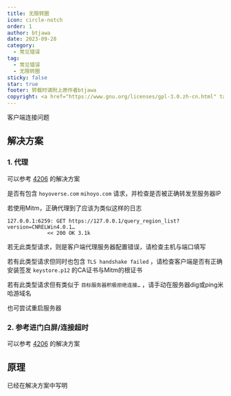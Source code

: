 ```yaml
---
title: 无限转圈
icon: circle-notch
order: 1
author: btjawa
date: 2023-09-28
category:
  - 常见错误
tag:
  - 常见错误
  - 无限转圈
sticky: false
star: true
footer: 转载时请附上原作者btjawa
copyright: <a href="https://www.gnu.org/licenses/gpl-3.0.zh-cn.html" target="_blank">GPL-3.0 协议</a>&nbsp;版权所有 © 2023 <a href="https://github.com/btjawa/BGP-docs" target="_blank">btjawa</a>
---
```


客户端连接问题
<!-- more -->

## 解决方案

### 1. 代理

可以参考 [4206](4206) 的解决方案

是否有包含 `hoyoverse.com` `mihoyo.com` 请求，并检查是否被正确转发至服务器IP

若使用Mitm，正确代理到了应该为类似这样的日志

```shell
127.0.0.1:6259: GET https://127.0.0.1/query_region_list?version=CNRELWin4.0.1…
             << 200 OK 3.1k
```

若无此类型请求，则是客户端代理服务器配置错误，请检查主机与端口填写

若有此类型请求但同时也包含 `TLS handshake failed` ，请检查客户端是否有正确安装签发 `keystore.p12` 的CA证书与Mitm的根证书

若有此类型请求但有类似于 `目标服务器积极拒绝连接…` ，请手动在服务器dig或ping米哈游域名

也可尝试重启服务器

### 2. 参考进门白屏/连接超时

可以参考 [4206](white-screen-time-out) 的解决方案

## 原理

已经在解决方案中写明